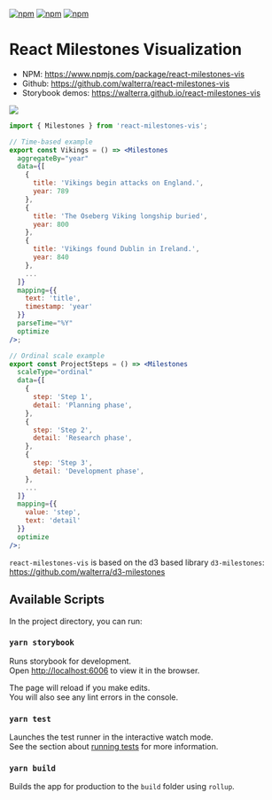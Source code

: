 [![npm](https://img.shields.io/npm/v/react-milestones-vis.svg?maxAge=2592000)](https://www.npmjs.com/package/react-milestones-vis)
[![npm](https://img.shields.io/npm/l/react-milestones-vis.svg?maxAge=2592000)](https://www.npmjs.com/package/react-milestones-vis)
[![npm](https://img.shields.io/npm/dt/react-milestones-vis.svg?maxAge=2592000)](https://www.npmjs.com/package/react-milestones-vis)

# React Milestones Visualization

- NPM: https://www.npmjs.com/package/react-milestones-vis
- Github: https://github.com/walterra/react-milestones-vis
- Storybook demos: https://walterra.github.io/react-milestones-vis

<img src="https://github.com/walterra/d3-milestones/raw/main/src/stories/assets/vikings.png" />


```jsx
import { Milestones } from 'react-milestones-vis';

// Time-based example
export const Vikings = () => <Milestones
  aggregateBy="year"
  data={[
    {
      title: 'Vikings begin attacks on England.',
      year: 789
    },
    {
      title: 'The Oseberg Viking longship buried',
      year: 800
    },
    {
      title: 'Vikings found Dublin in Ireland.',
      year: 840
    },
    ...
  ]}
  mapping={{
    text: 'title',
    timestamp: 'year'
  }}
  parseTime="%Y"
  optimize
/>;

// Ordinal scale example
export const ProjectSteps = () => <Milestones
  scaleType="ordinal"
  data={[
    {
      step: 'Step 1',
      detail: 'Planning phase',
    },
    {
      step: 'Step 2',
      detail: 'Research phase',
    },
    {
      step: 'Step 3',
      detail: 'Development phase',
    },
    ...
  ]}
  mapping={{
    value: 'step',
    text: 'detail'
  }}
  optimize
/>;
```

`react-milestones-vis` is based on the d3 based library `d3-milestones`: https://github.com/walterra/d3-milestones

## Available Scripts

In the project directory, you can run:

### `yarn storybook`

Runs storybook for development.\
Open [http://localhost:6006](http://localhost:6006) to view it in the browser.

The page will reload if you make edits.\
You will also see any lint errors in the console.

### `yarn test`

Launches the test runner in the interactive watch mode.\
See the section about [running tests](https://facebook.github.io/create-react-app/docs/running-tests) for more information.

### `yarn build`

Builds the app for production to the `build` folder using `rollup`.
